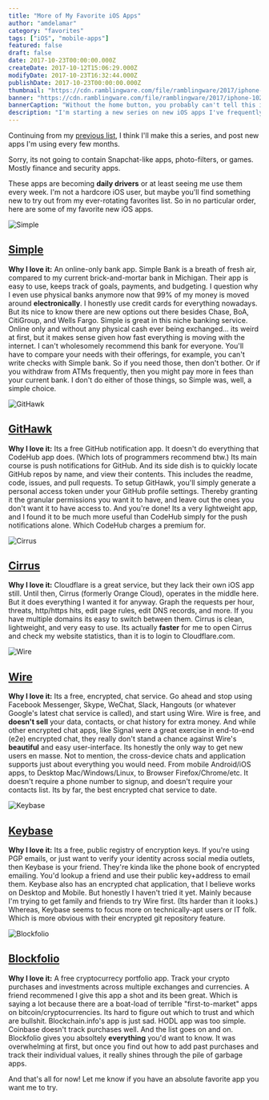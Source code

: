 ```yaml
---
title: "More of My Favorite iOS Apps"
author: "amdelamar"
category: "favorites"
tags: ["iOS", "mobile-apps"]
featured: false
draft: false
date: 2017-10-23T00:00:00.000Z
createDate: 2017-10-12T15:06:29.000Z
modifyDate: 2017-10-23T16:32:44.000Z
publishDate: 2017-10-23T00:00:00.000Z
thumbnail: "https://cdn.ramblingware.com/file/ramblingware/2017/iphone-1024.jpg"
banner: "https://cdn.ramblingware.com/file/ramblingware/2017/iphone-1024.jpg"
bannerCaption: "Without the home button, you probably can't tell this is an iPhone. Which makes the iPhone 8 look weird. (Photo Credit: StockSnap)"
description: "I'm starting a new series on new iOS apps I've frequently been using."
---
```


Continuing from my [previous list](https://www.ramblingware.com/blog/some-of-my-favorite-ios-apps), I think I'll make this a series, and post new apps I'm using every few months.

Sorry, its not going to contain Snapchat-like apps, photo-filters, or games. Mostly finance and security apps.

These apps are becoming **daily drivers** or at least seeing me use them every week. I'm not a hardcore iOS user, but maybe you'll find something new to try out from my ever-rotating favorites list. So in no particular order, here are some of my favorite new iOS apps.

![Simple](https://cdn.ramblingware.com/file/ramblingware/2017/app/simple.jpg)

## [Simple](https://itunes.apple.com/us/app/simple-better-banking/id479317486)

**Why I love it:** An online-only bank app. Simple Bank is a breath of fresh air, compared to my current brick-and-mortar bank in Michigan. Their app is easy to use, keeps track of goals, payments, and budgeting. I question why I even use physical banks anymore now that 99% of my money is moved around **electronically**. I honestly use credit cards for everything nowadays. But its nice to know there are new options out there besides Chase, BoA, CitiGroup, and Wells Fargo. Simple is great in this niche banking service. Online only and without any physical cash ever being exchanged... its weird at first, but it makes sense given how fast everything is moving with the internet. I can't wholesomely recommend this bank for everyone. You'll have to compare your needs with their offerings, for example, you can't write checks with Simple bank. So if you need those, then don't bother. Or if you withdraw from ATMs frequently, then you might pay more in fees than your current bank. I don't do either of those things, so Simple was, well, a simple choice.

![GitHawk](https://cdn.ramblingware.com/file/ramblingware/2017/app/githawk.jpg)

## [GitHawk](https://itunes.apple.com/us/app/githawk-for-github/id1252320249)

**Why I love it:** Its a free GitHub notification app. It doesn't do everything that CodeHub app does. (Which lots of programmers recommend btw.) Its main course is push notifications for GitHub. And its side dish is to quickly locate GitHub repos by name, and view their contents. This includes the readme, code, issues, and pull requests. To setup GitHawk, you'll simply generate a personal access token under your GitHub profile settings. Thereby granting it the granular permissions you want it to have, and leave out the ones you don't want it to have access to. And you're done! Its a very lightweight app, and I found it to be much more useful than CodeHub simply for the push notifications alone. Which CodeHub charges a premium for.

![Cirrus](https://cdn.ramblingware.com/file/ramblingware/2017/app/cirrus.jpg)

## [Cirrus](https://itunes.apple.com/app/apple-store/id1076061212)

**Why I love it:** Cloudflare is a great service, but they lack their own iOS app still. Until then, Cirrus (formerly Orange Cloud), operates in the middle here. But it does everything I wanted it for anyway. Graph the requests per hour, threats, http/https hits, edit page rules, edit DNS records, and more. If you have multiple domains its easy to switch between them. Cirrus is clean, lightweight, and very easy to use. Its actually **faster** for me to open Cirrus and check my website statistics, than it is to login to Cloudflare.com.

![Wire](https://cdn.ramblingware.com/file/ramblingware/2017/app/wire.jpg)

## [Wire](https://itunes.apple.com/us/app/wire-private-messenger/id930944768)

**Why I love it:** Its a free, encrypted, chat service. Go ahead and stop using Facebook Messenger, Skype, WeChat, Slack, Hangouts (or whatever Google's latest chat service is called), and start using Wire. Wire is free, and **doesn't sell** your data, contacts, or chat history for extra money. And while other encrypted chat apps, like Signal were a great exercise in end-to-end (e2e) encrypted chat, they really don't stand a chance against Wire's **beautiful** and easy user-interface. Its honestly the only way to get new users en masse. Not to mention, the cross-device chats and application supports just about everything you would need. From mobile Android/iOS apps, to Desktop Mac/Windows/Linux, to Browser Firefox/Chrome/etc. It doesn't require a phone number to signup, and doesn't require your contacts list. Its by far, the best encrypted chat service to date.

![Keybase](https://cdn.ramblingware.com/file/ramblingware/2017/app/keybase.jpg)

## [Keybase](https://itunes.apple.com/us/app/keybase-crypto-for-everyone/id1044461770)

**Why I love it:** Its a free, public registry of encryption keys. If you're using PGP emails, or just want to verify your identity across social media outlets, then Keybase is your friend. They're kinda like the phone book of encrypted emailing. You'd lookup a friend and use their public key+address to email them. Keybase also has an encrypted chat application, that I believe works on Desktop and Mobile. But honestly I haven't tried it yet. Mainly because I'm trying to get family and friends to try Wire first. (Its harder than it looks.) Whereas, Keybase seems to focus more on technically-apt users or IT folk. Which is more obvious with their encrypted git repository feature.

![Blockfolio](https://cdn.ramblingware.com/file/ramblingware/2017/app/blockfolio.jpg)

## [Blockfolio](https://itunes.apple.com/us/app/blockfolio-bitcoin-altcoin-app/id1095564685)

**Why I love it:** A free cryptocurrecy portfolio app. Track your crypto purchases and investments across multiple exchanges and currencies. A friend recommened I give this app a shot and its been great. Which is saying a lot because there are a boat-load of terrible "first-to-market" apps on bitcoin/cryptocurrencies. Its hard to figure out which to trust and which are bullshit. Blockchain.info's app is just sad. HODL app was too simple. Coinbase doesn't track purchases well. And the list goes on and on. Blockfolio gives you absoltely **everything** you'd want to know. It was overwhelming at first, but once you find out how to add past purchases and track their individual values, it really shines through the pile of garbage apps.

And that's all for now! Let me know if you have an absolute favorite app you want me to try.
